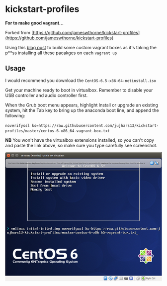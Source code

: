 kickstart-profiles
==================

**For to make good vagrant...**

Forked from [https://github.com/jameswthorne/kickstart-profiles](https://github.com/jameswthorne/kickstart-profiles)

Using this [blog post](http://thornelabs.net/2013/11/11/create-a-centos-6-vagrant-base-box-from-scratch-using-virtualbox.html) to build some custom vagrant boxes as it's taking the p**ss installing all these pacakges on each `vagrant up`

## Usage
I would recommend you download the `CentOS-6.5-x86-64-netinstall.iso`

Get your machine ready to boot in virtualbox.  Remember to disable your USB controller and audio controller first.

When the Grub boot menu appears, highlight Install or upgrade an existing system, hit the Tab key to bring up the anaconda boot line, and append the following:

`noverifyssl ks=https://raw.githubusercontent.com/jujhars13/kickstart-profiles/master/centos-6-x86_64-vagrant-box.txt`

**NB** You won't have the virtualbox extensions installed, so you can't copy and paste the link above, so make sure you type carefully see screenshot.

![](https://raw.githubusercontent.com/jujhars13/kickstart-profiles/master/centos65-VM-VirtualBox.png)



